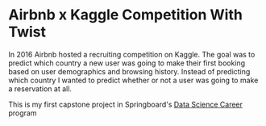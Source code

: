 # Airbnb x Kaggle Competition With Twist
In 2016 Airbnb hosted a recruiting competition on Kaggle. The goal was to predict which country a new user was going to make their first booking based on user demographics and browsing history. Instead of predicting which country I wanted to predict whether or not a user was going to make a reservation at all.

This is my first capstone project in Springboard's [Data Science Career](https://www.springboard.com/workshops/data-science-career-track) program